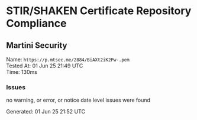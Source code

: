 # STIR/SHAKEN Certificate Repository Compliance

## Martini Security

Name: `https://p.mtsec.me/2884/BiAXt2iK2Pw-.pem`\
Tested At: 01 Jun 25 21:49 UTC\
Time: 130ms

### Issues

no warning, or error, or notice date level issues were found

Generated: 01 Jun 25 21:52 UTC